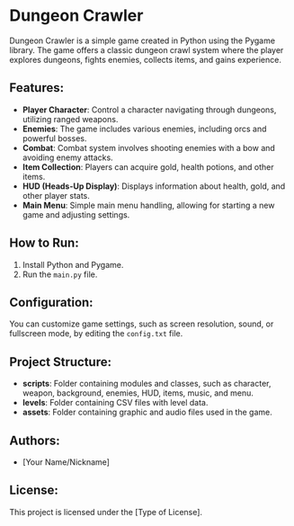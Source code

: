 # Dungeon Crawler

Dungeon Crawler is a simple game created in Python using the Pygame library. The game offers a classic dungeon crawl system where the player explores dungeons, fights enemies, collects items, and gains experience.

## Features:

- **Player Character**: Control a character navigating through dungeons, utilizing ranged weapons.
- **Enemies**: The game includes various enemies, including orcs and powerful bosses.
- **Combat**: Combat system involves shooting enemies with a bow and avoiding enemy attacks.
- **Item Collection**: Players can acquire gold, health potions, and other items.
- **HUD (Heads-Up Display)**: Displays information about health, gold, and other player stats.
- **Main Menu**: Simple main menu handling, allowing for starting a new game and adjusting settings.

## How to Run:

1. Install Python and Pygame.
2. Run the `main.py` file.

## Configuration:

You can customize game settings, such as screen resolution, sound, or fullscreen mode, by editing the `config.txt` file.

## Project Structure:

- **scripts**: Folder containing modules and classes, such as character, weapon, background, enemies, HUD, items, music, and menu.
- **levels**: Folder containing CSV files with level data.
- **assets**: Folder containing graphic and audio files used in the game.

## Authors:

- [Your Name/Nickname]

## License:

This project is licensed under the [Type of License].
